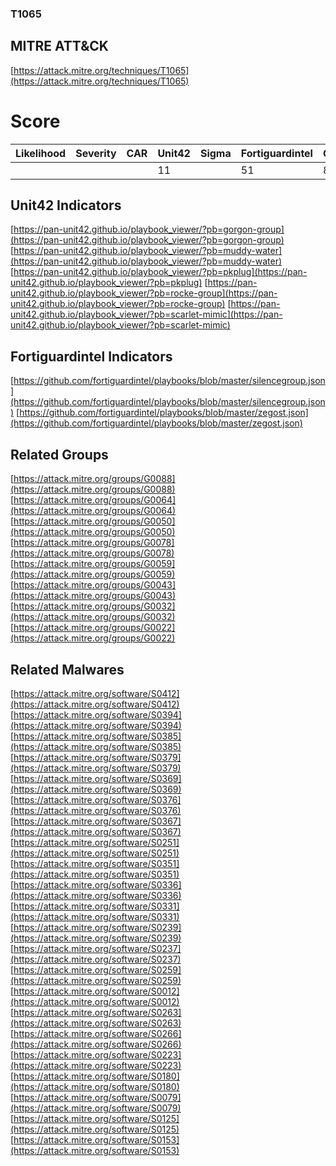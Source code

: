 
### T1065
## MITRE ATT&CK
[https://attack.mitre.org/techniques/T1065](https://attack.mitre.org/techniques/T1065)

# Score

| Likelihood | Severity | CAR | Unit42 | Sigma | Fortiguardintel | Groups | Malwares | Tools |
| ---------- | -------- | --- | ------ | ----- | --------------- | ---  | --- | --- |
 |   |   |   | 11 |   | 51 | 8 | 22 |   |



## Unit42 Indicators

[https://pan-unit42.github.io/playbook_viewer/?pb=gorgon-group](https://pan-unit42.github.io/playbook_viewer/?pb=gorgon-group)
[https://pan-unit42.github.io/playbook_viewer/?pb=muddy-water](https://pan-unit42.github.io/playbook_viewer/?pb=muddy-water)
[https://pan-unit42.github.io/playbook_viewer/?pb=pkplug](https://pan-unit42.github.io/playbook_viewer/?pb=pkplug)
[https://pan-unit42.github.io/playbook_viewer/?pb=rocke-group](https://pan-unit42.github.io/playbook_viewer/?pb=rocke-group)
[https://pan-unit42.github.io/playbook_viewer/?pb=scarlet-mimic](https://pan-unit42.github.io/playbook_viewer/?pb=scarlet-mimic)
[]()


## Fortiguardintel Indicators

[https://github.com/fortiguardintel/playbooks/blob/master/silencegroup.json](https://github.com/fortiguardintel/playbooks/blob/master/silencegroup.json)
[https://github.com/fortiguardintel/playbooks/blob/master/zegost.json](https://github.com/fortiguardintel/playbooks/blob/master/zegost.json)
[]()


## Related Groups

[https://attack.mitre.org/groups/G0088](https://attack.mitre.org/groups/G0088)
[https://attack.mitre.org/groups/G0064](https://attack.mitre.org/groups/G0064)
[https://attack.mitre.org/groups/G0050](https://attack.mitre.org/groups/G0050)
[https://attack.mitre.org/groups/G0078](https://attack.mitre.org/groups/G0078)
[https://attack.mitre.org/groups/G0059](https://attack.mitre.org/groups/G0059)
[https://attack.mitre.org/groups/G0043](https://attack.mitre.org/groups/G0043)
[https://attack.mitre.org/groups/G0032](https://attack.mitre.org/groups/G0032)
[https://attack.mitre.org/groups/G0022](https://attack.mitre.org/groups/G0022)
[]()


## Related Malwares

[https://attack.mitre.org/software/S0412](https://attack.mitre.org/software/S0412)
[https://attack.mitre.org/software/S0394](https://attack.mitre.org/software/S0394)
[https://attack.mitre.org/software/S0385](https://attack.mitre.org/software/S0385)
[https://attack.mitre.org/software/S0379](https://attack.mitre.org/software/S0379)
[https://attack.mitre.org/software/S0369](https://attack.mitre.org/software/S0369)
[https://attack.mitre.org/software/S0376](https://attack.mitre.org/software/S0376)
[https://attack.mitre.org/software/S0367](https://attack.mitre.org/software/S0367)
[https://attack.mitre.org/software/S0251](https://attack.mitre.org/software/S0251)
[https://attack.mitre.org/software/S0351](https://attack.mitre.org/software/S0351)
[https://attack.mitre.org/software/S0336](https://attack.mitre.org/software/S0336)
[https://attack.mitre.org/software/S0331](https://attack.mitre.org/software/S0331)
[https://attack.mitre.org/software/S0239](https://attack.mitre.org/software/S0239)
[https://attack.mitre.org/software/S0237](https://attack.mitre.org/software/S0237)
[https://attack.mitre.org/software/S0259](https://attack.mitre.org/software/S0259)
[https://attack.mitre.org/software/S0012](https://attack.mitre.org/software/S0012)
[https://attack.mitre.org/software/S0263](https://attack.mitre.org/software/S0263)
[https://attack.mitre.org/software/S0266](https://attack.mitre.org/software/S0266)
[https://attack.mitre.org/software/S0223](https://attack.mitre.org/software/S0223)
[https://attack.mitre.org/software/S0180](https://attack.mitre.org/software/S0180)
[https://attack.mitre.org/software/S0079](https://attack.mitre.org/software/S0079)
[https://attack.mitre.org/software/S0125](https://attack.mitre.org/software/S0125)
[https://attack.mitre.org/software/S0153](https://attack.mitre.org/software/S0153)
[]()
